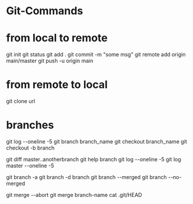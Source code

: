 # Git-Commands

# from local to remote
git init 
git status
git add .
git commit -m "some msg"
git remote add origin main/master
git push -u origin main


# from remote to local
git clone url

# branches
git log --oneline -5 
git branch branch_name
git checkout branch_name 
git checkout -b branch

git diff master..anotherbranch
git help branch
git log --oneline -5 
git log master --oneline -5

git branch -a
git branch -d branch
git branch --merged
git branch --no-merged

git merge --abort
git merge branch-name
cat .git/HEAD






